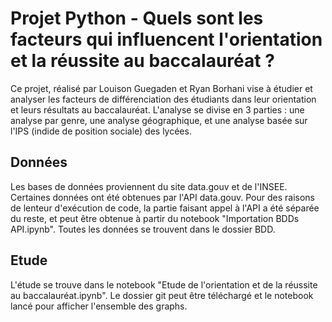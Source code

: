 # Projet Python - Quels sont les facteurs qui influencent l'orientation et la réussite au baccalauréat ?

Ce projet, réalisé par Louison Guegaden et Ryan Borhani vise à étudier et analyser les facteurs de différenciation des étudiants dans leur orientation et leurs résultats au baccalauréat.
L'analyse se divise en 3 parties : une analyse par genre, une analyse géographique, et une analyse basée sur l'IPS (indide de position sociale) des lycées.

## Données
Les bases de données proviennent du site data.gouv et de l'INSEE. Certaines données ont été obtenues par l'API data.gouv. Pour des raisons de lenteur d'exécution de code, la partie faisant appel à l'API a été séparée du reste, et peut être obtenue à partir du notebook "Importation BDDs API.ipynb".
Toutes les données se trouvent dans le dossier BDD.

## Etude
L'étude se trouve dans le notebook "Etude de l'orientation et de la réussite au baccalauréat.ipynb". Le dossier git peut être téléchargé et le notebook lancé pour afficher l'ensemble des graphs.



